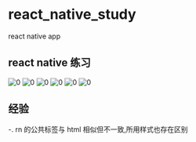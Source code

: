 # react_native_study
react native app
## react native 练习
![0](./gif.gif)
![0](./07161.jpeg)
![0](./07162.jpeg)
![0](./07163.jpeg)
![0](./07164.jpeg)
![0](./07165.jpeg)


## 经验
-. rn 的公共标签与 html 相似但不一致,所用样式也存在区别